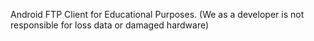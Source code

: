 Android FTP Client for Educational Purposes.
(We as a developer is not responsible for loss data or damaged hardware)